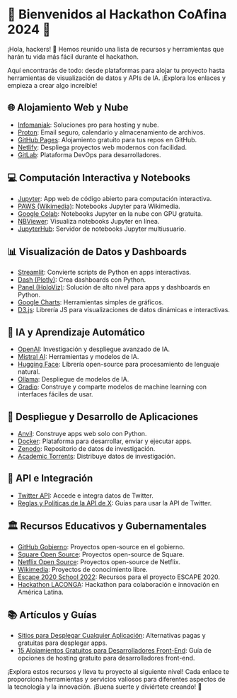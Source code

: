 # 🚀 Bienvenidos al Hackathon CoAfina 2024 🚀

¡Hola, hackers! 🎉 Hemos reunido una lista de recursos y herramientas que harán tu vida más fácil durante el hackathon.

Aquí encontrarás de todo: desde plataformas para alojar tu proyecto hasta herramientas de visualización de datos y APIs de IA. ¡Explora los enlaces y empieza a crear algo increíble!

## 🌐 Alojamiento Web y Nube
- [Infomaniak](https://www.infomaniak.com/en): Soluciones pro para hosting y nube.
- [Proton](https://proton.me/): Email seguro, calendario y almacenamiento de archivos.
- [GitHub Pages](https://pages.github.com/): Alojamiento gratuito para tus repos en GitHub.
- [Netlify](https://www.netlify.com/): Despliega proyectos web modernos con facilidad.
- [GitLab](https://gitlab.com/): Plataforma DevOps para desarrolladores.

## 💻 Computación Interactiva y Notebooks
- [Jupyter](https://jupyter.org/): App web de código abierto para computación interactiva.
- [PAWS (Wikimedia)](https://wikitech.wikimedia.org/wiki/PAWS): Notebooks Jupyter para Wikimedia.
- [Google Colab](https://colab.google/): Notebooks Jupyter en la nube con GPU gratuita.
- [NBViewer](https://nbviewer.org/): Visualiza notebooks Jupyter en línea.
- [JupyterHub](https://github.com/jupyterhub/jupyterhub): Servidor de notebooks Jupyter multiusuario.

## 📊 Visualización de Datos y Dashboards
- [Streamlit](https://streamlit.io/#install): Convierte scripts de Python en apps interactivas.
- [Dash (Plotly)](https://dash.plotly.com/): Crea dashboards con Python.
- [Panel (HoloViz)](https://panel.holoviz.org/): Solución de alto nivel para apps y dashboards en Python.
- [Google Charts](https://developers.google.com/chart): Herramientas simples de gráficos.
- [D3.js](https://d3js.org/): Librería JS para visualizaciones de datos dinámicas e interactivas.

## 🤖 IA y Aprendizaje Automático
- [OpenAI](https://openai.com/): Investigación y despliegue avanzado de IA.
- [Mistral AI](https://mistral.ai/): Herramientas y modelos de IA.
- [Hugging Face](https://huggingface.co/): Librería open-source para procesamiento de lenguaje natural.
- [Ollama](https://ollama.com/): Despliegue de modelos de IA.
- [Gradio](https://www.gradio.app/): Construye y comparte modelos de machine learning con interfaces fáciles de usar.

## 🚀 Despliegue y Desarrollo de Aplicaciones
- [Anvil](https://anvil.works/): Construye apps web solo con Python.
- [Docker](https://www.docker.com/): Plataforma para desarrollar, enviar y ejecutar apps.
- [Zenodo](https://zenodo.org/): Repositorio de datos de investigación.
- [Academic Torrents](https://academictorrents.com/): Distribuye datos de investigación.

## 🔌 API e Integración
- [Twitter API](https://developer.x.com/en/docs/twitter-api/getting-started/about-twitter-api): Accede e integra datos de Twitter.
- [Reglas y Políticas de la API de X](https://help.x.com/en/rules-and-policies/x-api): Guías para usar la API de Twitter.

## 🏛️ Recursos Educativos y Gubernamentales
- [GitHub Gobierno](https://github.com/github/government.github.com): Proyectos open-source en el gobierno.
- [Square Open Source](https://github.com/square/square.github.io): Proyectos open-source de Square.
- [Netflix Open Source](https://netflix.github.io/): Proyectos open-source de Netflix.
- [Wikimedia](https://www.wikimedia.org/): Proyectos de conocimiento libre.
- [Escape 2020 School 2022](https://github.com/escape2020/school2022): Recursos para el proyecto ESCAPE 2020.
- [Hackathon LACONGA](https://laconga.redclara.net/hackathon-coc/): Hackathon para colaboración e innovación en América Latina.

## 📚 Artículos y Guías
- [Sitios para Desplegar Cualquier Aplicación](https://dev.to/joselatines/sites-to-deploy-any-application-paidfree-alternatives-3em8): Alternativas pagas y gratuitas para desplegar apps.
- [15 Alojamientos Gratuitos para Desarrolladores Front-End](https://blog.bitsrc.io/15-free-hosting-for-front-end-developers-9224bc34e14a): Guía de opciones de hosting gratuito para desarrolladores front-end.

¡Explora estos recursos y lleva tu proyecto al siguiente nivel! Cada enlace te proporciona herramientas y servicios valiosos para diferentes aspectos de la tecnología y la innovación. ¡Buena suerte y diviértete creando! 🚀

